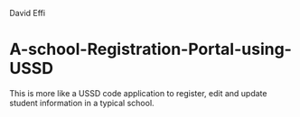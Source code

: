 David Effi
# A-school-Registration-Portal-using-USSD
This is more like a USSD code application to register, edit and update student information in a typical school.
